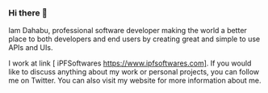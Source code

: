 ### Hi there 👋

Iam Dahabu, professional software developer making the world a better place to both developers and end users by creating great and simple to use APIs and UIs.

I work at link [ iPFSoftwares https://www.ipfsoftwares.com]. If you would like to discuss anything about my work or personal projects, you can follow me on Twitter. You can also visit my website for more information about me.

<!--
**mkawa125/mkawa125** is a ✨ _special_ ✨ repository because its `README.md` (this file) appears on your GitHub profile.

Here are some ideas to get you started:

- 🔭 I’m currently working on ...
- 🌱 I’m currently learning ...
- 👯 I’m looking to collaborate on ...
- 🤔 I’m looking for help with ...
- 💬 Ask me about ...
- 📫 How to reach me: ...
- 😄 Pronouns: ...
- ⚡ Fun fact: ...
-->
